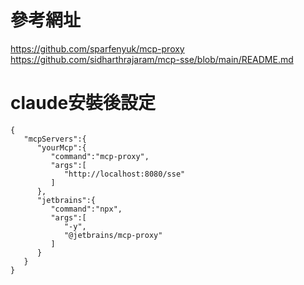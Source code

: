 # 參考網址
https://github.com/sparfenyuk/mcp-proxy
https://github.com/sidharthrajaram/mcp-sse/blob/main/README.md
# claude安裝後設定
```
{
   "mcpServers":{
      "yourMcp":{
         "command":"mcp-proxy",
         "args":[
            "http://localhost:8080/sse"
         ]
      },
      "jetbrains":{
         "command":"npx",
         "args":[
            "-y",
            "@jetbrains/mcp-proxy"
         ]
      }
   }
}
```